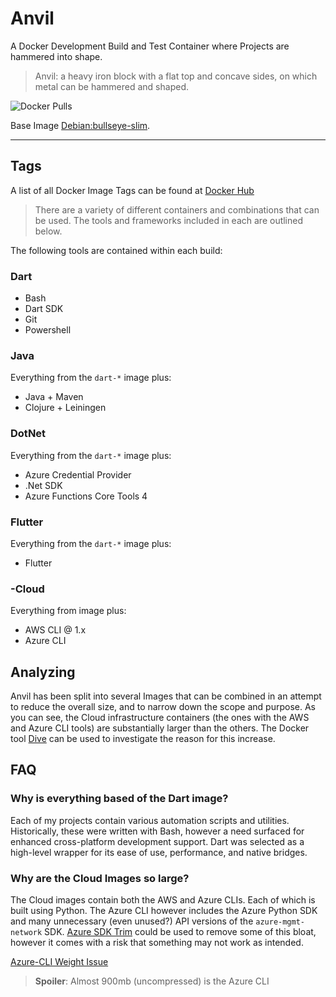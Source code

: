 # Anvil

A Docker Development Build and Test Container where Projects are hammered into shape.

> Anvil: a heavy iron block with a flat top and concave sides, on which metal can be hammered and shaped.

![Docker Pulls](https://img.shields.io/docker/pulls/axrs/anvil?style=for-the-badge)

Base Image [Debian:bullseye-slim](https://hub.docker.com/_/debian).

***

## Tags

A list of all Docker Image Tags can be found
at [Docker Hub](https://hub.docker.com/repository/docker/axrs/anvil/tags?page=1\&ordering=-name)

> There are a variety of different containers and combinations that can be used. The tools and frameworks included in
> each are outlined below.

The following tools are contained within each build:

### Dart

* Bash
* Dart SDK
* Git
* Powershell

### Java

Everything from the `dart-*` image plus:

* Java + Maven
* Clojure + Leiningen

### DotNet

Everything from the `dart-*` image plus:

* Azure Credential Provider
* .Net SDK
* Azure Functions Core Tools 4

### Flutter

Everything from the `dart-*` image plus:

* Flutter

### <tag>-Cloud

Everything from image <tag> plus:

* AWS CLI @ 1.x
* Azure CLI

## Analyzing

Anvil has been split into several Images that can be combined in an attempt to reduce the overall size, and to narrow
down the scope and purpose. As you can see, the Cloud infrastructure containers (the ones with the AWS and Azure CLI
tools) are substantially larger than the others. The Docker tool [Dive](https://github.com/wagoodman/dive) can be used
to investigate the reason for this increase.

## FAQ

### Why is everything based of the Dart image?

Each of my projects contain various automation scripts and utilities. Historically, these were written with Bash,
however a need surfaced for enhanced cross-platform development support. Dart was selected as a high-level wrapper for
its ease of use, performance, and native bridges.

### Why are the Cloud Images so large?

The Cloud images contain both the AWS and Azure CLIs. Each of which is built using Python. The Azure CLI however
includes the Azure Python SDK and many unnecessary (even unused?) API versions of the `azure-mgmt-network` SDK.
[Azure SDK Trim](https://github.com/clumio-code/azure-sdk-trim) could be used to remove some of this bloat, however it
comes with a risk that something may not work as intended.

[Azure-CLI Weight Issue](https://github.com/Azure/azure-cli/issues/7387)

> **Spoiler**: Almost 900mb (uncompressed) is the Azure CLI
